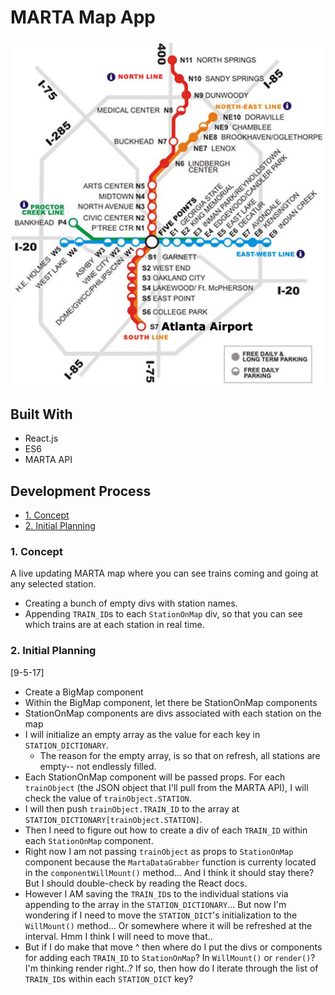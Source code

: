 # MARTA Map App

![MARTA guide from marta website](readme-materials/marta-station-line-map.jpg)

## Built With
* React.js
* ES6
* MARTA API

## Development Process
* [1. Concept](#1-concept)
* [2. Initial Planning](#2-initial-planning)

### 1. Concept

A live updating MARTA map where you can see trains coming and going at any selected station.

- Creating a bunch of empty divs with station names.
- Appending `TRAIN_ID`s to each `StationOnMap` div, so that you can see which trains are at each station in real time.

### 2. Initial Planning

[9-5-17]

- Create a BigMap component
- Within the BigMap component, let there be StationOnMap components
- StationOnMap components are divs associated with each station on the map
- I will initialize an empty array as the value for each key in `STATION_DICTIONARY`.
    - The reason for the empty array, is so that on refresh, all stations are empty-- not endlessly filled.
- Each StationOnMap component will be passed props. For each `trainObject` (the JSON object that I'll pull from the MARTA API), I will check the value of `trainObject.STATION`.
- I will then push `trainObject.TRAIN_ID` to the array at `STATION_DICTIONARY[trainObject.STATION]`.
- Then I need to figure out how to create a div of each `TRAIN_ID` within each `StationOnMap` component.
- Right now I am not passing `trainObject` as props to `StationOnMap` component because the `MartaDataGrabber` function is currenty located in the `componentWillMount()` method... And I think it should stay there? But I should double-check by reading the React docs.
- However I AM saving the `TRAIN_ID`s to the individual stations via appending to the array in the `STATION_DICTIONARY`... But now I'm wondering if I need to move the `STATION_DICT`'s initialization to the `WillMount()` method... Or somewhere where it will be refreshed at the interval. Hmm I think I will need to move that..
- But if I do make that move ^ then where do I put the divs or components for adding each `TRAIN_ID` to `StationOnMap`? In `WillMount()` or `render()`? I'm thinking render right..? If so, then how do I iterate through the list of `TRAIN_ID`s within each `STATION_DICT` key?
